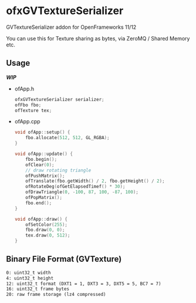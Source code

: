 # ofxGVTextureSerializer

GVTextureSerializer addon for OpenFrameworks 11/12

You can use this for Texture sharing as bytes, via ZeroMQ / Shared Memory etc.

## Usage

***WIP***

- ofApp.h
    
    ```cpp
    ofxGVTextureSerializer serializer;
    ofFbo fbo;
    ofTexture tex;
    ```

- ofApp.cpp

    ```cpp
    void ofApp::setup() {
        fbo.allocate(512, 512, GL_RGBA);
    }

    void ofApp::update() {
        fbo.begin();
        ofClear(0);
        // draw rotating triangle
        ofPushMatrix();
        ofTranslate(fbo.getWidth() / 2, fbo.getHeight() / 2);
        ofRotateDeg(ofGetElapsedTimef() * 30);
        ofDrawTriangle(0, -100, 87, 100, -87, 100);
        ofPopMatrix();
        fbo.end();
    }

    void ofApp::draw() {
        ofSetColor(255);
        fbo.draw(0, 0);
        tex.draw(0, 512);
    }
    ```

## Binary File Format (GVTexture)

```txt
0: uint32_t width
4: uint32_t height
12: uint32_t format (DXT1 = 1, DXT3 = 3, DXT5 = 5, BC7 = 7)
16: uint32_t frame bytes
20: raw frame storage (lz4 compressed)
```